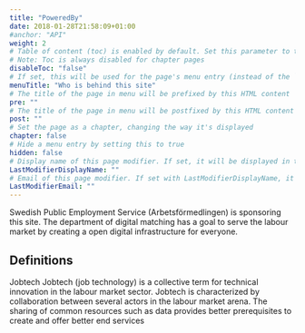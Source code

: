 ```yaml
---
title: "PoweredBy"
date: 2018-01-28T21:58:09+01:00
#anchor: "API"
weight: 2
# Table of content (toc) is enabled by default. Set this parameter to true to disable it.
# Note: Toc is always disabled for chapter pages
disableToc: "false"
# If set, this will be used for the page's menu entry (instead of the `title` attribute)
menuTitle: "Who is behind this site"
# The title of the page in menu will be prefixed by this HTML content
pre: ""
# The title of the page in menu will be postfixed by this HTML content
post: ""
# Set the page as a chapter, changing the way it's displayed
chapter: false
# Hide a menu entry by setting this to true
hidden: false
# Display name of this page modifier. If set, it will be displayed in the footer.
LastModifierDisplayName: ""
# Email of this page modifier. If set with LastModifierDisplayName, it will be displayed in the footer
LastModifierEmail: ""
---
```

Swedish Public Employment Service (Arbetsförmedlingen) is sponsoring this site. The department of digital matching has a goal to serve the labour market by creating a open digital infrastructure for everyone.
## Definitions
Jobtech
Jobtech (job technology) is a collective term for technical innovation in the labour market sector. Jobtech is characterized by collaboration between several actors in the labour market arena. The sharing of common resources such as data provides better prerequisites to create and offer better end services
